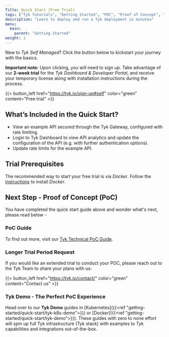 ```yaml
---
Title: Quick Start (Free Trial)
tags: ["Tyk Tutorials", "Getting Started", "POC", "Proof of Concept", "Tyk PoC", "k8s", "docker", "Self Managed", "Open Source", "demo", "Tyk demo", "Tyk quick start"]
description: "Learn to deploy and run a Tyk deployment in minutes"
menu:
  main:
    parent: "Getting Started"
weight: 1
---
```


New to *Tyk Self Managed*? Click the button below to kickstart your journey with the basics.

**Important note:** Upon clicking, you will need to sign up. Take advantage of our **2-week trial** for the *Tyk Dashboard & Developer Portal*, and receive your temporary license along with installation instructions during the process.


{{< button_left href="https://tyk.io/sign-up#self" color="green" content="Free trial" >}}

## What’s Included in the Quick Start?
- View an example API secured through the Tyk Gateway, configured with rate limiting.
- Login to Tyk Dashboard to view API analytics and update the configuration of the API (e.g. with further authentication options).
- Update rate limits for the example API.

## Trial Prerequisites
The recommended way to start your free trial is via *Docker*. Follow the [instructions](https://docs.docker.com/get-docker/) to install *Docker*.


## Next Step - Proof of Concept (PoC)

You have completed the quick start guide above and wonder what's next, please read below -

### PoC Guide 
To find out more, visit our [Tyk Technical PoC Guide](https://tyk.io/customer-engineering/poc/technical-guide/).

### Longer Trial Period Request
If you would like an extended trial to conduct your POC, please reach out to the Tyk Team to share your plans with us:

{{< button_left href="https://tyk.io/contact/" color="green" content="Contact us" >}}


### Tyk Demo - The Perfect PoC Experience
Head over to our **Tyk Demo** guides in [Kubernetes]({{<ref "getting-started/quick-start/tyk-k8s-demo">}}) or [Docker]({{<ref "getting-started/quick-start/tyk-demo">}}). These guides with zero to none effort will spin up full Tyk infrastructure (Tyk stack) with examples to Tyk capabilities and integrations out-of-the-box.

